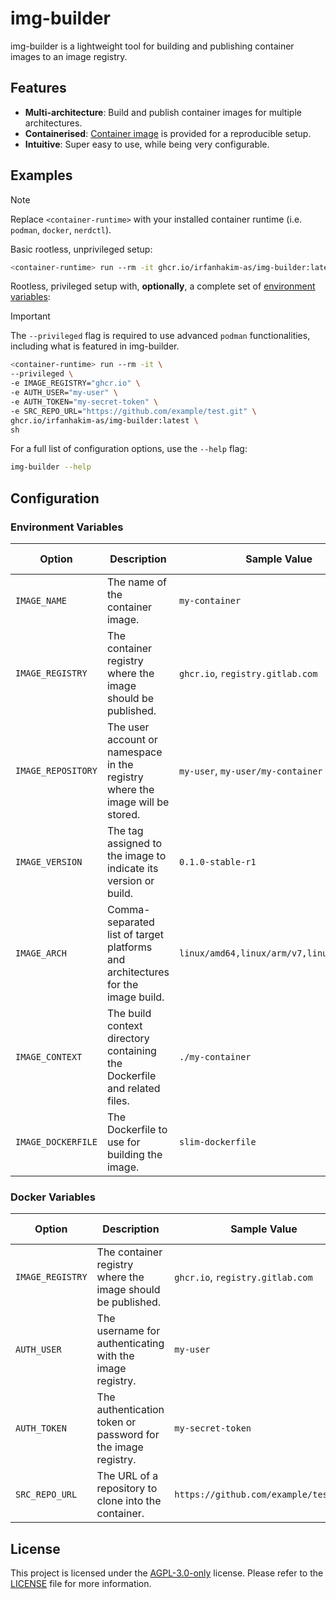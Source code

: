 # img-builder

img-builder is a lightweight tool for building and publishing container images to an image registry.

## Features

- **Multi-architecture**: Build and publish container images for multiple architectures.
- **Containerised**: [Container image](https://github.com/irfanhakim-as/img-builder/pkgs/container/img-builder) is provided for a reproducible setup.
- **Intuitive**: Super easy to use, while being very configurable.

## Examples

> [!NOTE]  
> Replace `<container-runtime>` with your installed container runtime (i.e. `podman`, `docker`, `nerdctl`).

Basic rootless, unprivileged setup:

```sh
<container-runtime> run --rm -it ghcr.io/irfanhakim-as/img-builder:latest sh
```

Rootless, privileged setup with, **optionally**, a complete set of [environment variables](#docker-variables):

> [!IMPORTANT]  
> The `--privileged` flag is required to use advanced `podman` functionalities, including what is featured in img-builder.

```sh
<container-runtime> run --rm -it \
--privileged \
-e IMAGE_REGISTRY="ghcr.io" \
-e AUTH_USER="my-user" \
-e AUTH_TOKEN="my-secret-token" \
-e SRC_REPO_URL="https://github.com/example/test.git" \
ghcr.io/irfanhakim-as/img-builder:latest \
sh
```

For a full list of configuration options, use the `--help` flag:

```sh
img-builder --help
```

## Configuration

### Environment Variables

| **Option** | **Description** | **Sample Value** | **Default Value** |
| --- | --- | --- | --- |
| `IMAGE_NAME` | The name of the container image. | `my-container` | - |
| `IMAGE_REGISTRY` | The container registry where the image should be published. | `ghcr.io`, `registry.gitlab.com` | `docker.io` |
| `IMAGE_REPOSITORY` | The user account or namespace in the registry where the image will be stored. | `my-user`, `my-user/my-container` | - |
| `IMAGE_VERSION` | The tag assigned to the image to indicate its version or build. | `0.1.0-stable-r1` | `latest` |
| `IMAGE_ARCH` | Comma-separated list of target platforms and architectures for the image build. | `linux/amd64,linux/arm/v7,linux/arm64/v8` | `linux/amd64` |
| `IMAGE_CONTEXT` | The build context directory containing the Dockerfile and related files. | `./my-container` | `.` |
| `IMAGE_DOCKERFILE` | The Dockerfile to use for building the image. | `slim-dockerfile` | `Dockerfile` |

### Docker Variables

| **Option** | **Description** | **Sample Value** | **Default Value** |
| --- | --- | --- | --- |
| `IMAGE_REGISTRY` | The container registry where the image should be published. | `ghcr.io`, `registry.gitlab.com` | `docker.io` |
| `AUTH_USER` | The username for authenticating with the image registry. | `my-user` | - |
| `AUTH_TOKEN` | The authentication token or password for the image registry. | `my-secret-token` | - |
| `SRC_REPO_URL` | The URL of a repository to clone into the container. | `https://github.com/example/test.git` | - |

## License

This project is licensed under the [AGPL-3.0-only](https://choosealicense.com/licenses/agpl-3.0) license. Please refer to the [LICENSE](LICENSE) file for more information.

